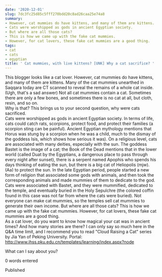 ```yaml
---
date: '2020-12-01'
slug: 7dc3fc25d85c5fff270bdd20c8ad26caa25e74a8
summary:
- However, cat mummies do have kittens, and many of them are kittens.
- Cats were worshipped as gods in ancient Egyptian society.
- But where are all those cats?
- This is how we came up with the fake cat mummies.
- However, for cat lovers, these fake cat mummies are a good thing.
tags:
- cat
- cats
- egyptian
title: ' Cat mummies, with live kittens? [UNK] Why a cat sacrifice? '
---
```


 This blogger looks like a cat lover. However, cat mummies do have kittens, and many of them are kittens. Many of the cat mummies unearthed in Saqqara today are CT scanned to reveal the remains of a whole cat inside. (Ugh, that's a sad answer) Not all cat mummies contain a cat. Sometimes there are only a few bones, and sometimes there is no cat at all, but cloth, resin, and so on.  
Why is that? This brings us to your second question, why were cats sacrificed.  
Cats were worshipped as gods in ancient Egyptian society. In terms of life, cats could catch rats, scorpions, protect food, and protect their families (a scorpion sting can be painful). Ancient Egyptian mythology mentions that Horus was stung by a scorpion when he was a child, much to the dismay of the goddess Isis, which shows how serious it was). On a religious level, cats are associated with many deities, especially with the sun. The goddess Bastet is the image of a cat; the Book of the Dead mentions that in the lower world (called Duat by the Egyptians, a dangerous place to pass through every night after sunset), there is a serpent named Apophis who spends his days thinking of eating the sun, but there is a big cat of Heliopolis (mjw).
(Aa) to protect the sun. In the late Egyptian period, people started a new form of religion that associated some gods with animals, and then took the corresponding animals and made mummies of them to dedicate to the god. Cats were associated with Bastet, and they were mummified, dedicated to the temple, and eventually buried in the Holy Sepulchre (the colored coffin found in this case was not far from where the cats were buried). Not everyone can make cat mummies, so the temples sell cat mummies to generate their own income. But where are all those cats? This is how we came up with the fake cat mummies. However, for cat lovers, these fake cat mummies are a good thing.  
As a cat lover, do you want to know how magical your cat was in ancient times? And how many stories are there? I can only say so much here in the Q&amp;A time limit, and I recommend you to read "Cloud Raising a Cat" series by Jia Yan of Peking University. Portal: http://www.ihss.pku.edu.cn/templates/learning/index.aspx?node

What can I say about you?

0 words entered

Published

 
        